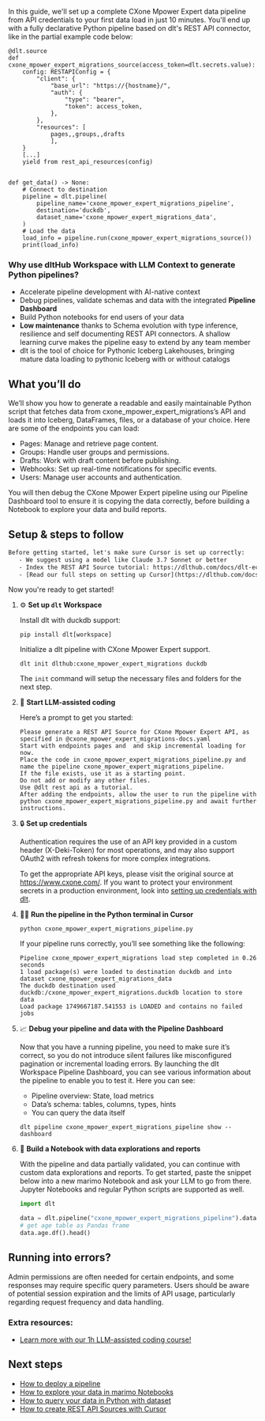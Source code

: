 In this guide, we'll set up a complete CXone Mpower Expert data pipeline from API credentials to your first data load in just 10 minutes. You'll end up with a fully declarative Python pipeline based on dlt's REST API connector, like in the partial example code below:

```python-outcome
@dlt.source
def cxone_mpower_expert_migrations_source(access_token=dlt.secrets.value):
    config: RESTAPIConfig = {
        "client": {
            "base_url": "https://{hostname}/",
            "auth": {
                "type": "bearer",
                "token": access_token,
            },
        },
        "resources": [
            pages,,groups,,drafts
            ],
    }
    [...]
    yield from rest_api_resources(config)


def get_data() -> None:
    # Connect to destination
    pipeline = dlt.pipeline(
        pipeline_name='cxone_mpower_expert_migrations_pipeline',
        destination='duckdb',
        dataset_name='cxone_mpower_expert_migrations_data', 
    )
    # Load the data
    load_info = pipeline.run(cxone_mpower_expert_migrations_source())
    print(load_info) 
```

### Why use dltHub Workspace with LLM Context to generate Python pipelines?

- Accelerate pipeline development with AI-native context
- Debug pipelines, validate schemas and data with the integrated **Pipeline Dashboard**
- Build Python notebooks for end users of your data
- **Low maintenance** thanks to Schema evolution with type inference, resilience and self documenting REST API connectors. A shallow learning curve makes the pipeline easy to extend by any team member
- dlt is the tool of choice for Pythonic Iceberg Lakehouses, bringing mature data loading to pythonic Iceberg with or without catalogs

## What you’ll do

We’ll show you how to generate a readable and easily maintainable Python script that fetches data from cxone_mpower_expert_migrations’s API and loads it into Iceberg, DataFrames, files, or a database of your choice. Here are some of the endpoints you can load:

- Pages: Manage and retrieve page content.
- Groups: Handle user groups and permissions.
- Drafts: Work with draft content before publishing.
- Webhooks: Set up real-time notifications for specific events.
- Users: Manage user accounts and authentication.

You will then debug the CXone Mpower Expert pipeline using our Pipeline Dashboard tool to ensure it is copying the data correctly, before building a Notebook to explore your data and build reports.

## Setup & steps to follow

```default
Before getting started, let's make sure Cursor is set up correctly:
   - We suggest using a model like Claude 3.7 Sonnet or better
   - Index the REST API Source tutorial: https://dlthub.com/docs/dlt-ecosystem/verified-sources/rest_api/ and add it to context as **@dlt rest api**
   - [Read our full steps on setting up Cursor](https://dlthub.com/docs/dlt-ecosystem/llm-tooling/cursor-restapi#23-configuring-cursor-with-documentation)
```

Now you're ready to get started!

1. ⚙️ **Set up `dlt` Workspace**
    
    Install dlt with duckdb support:
    ```shell
    pip install dlt[workspace]
    ```

    Initialize a dlt pipeline with CXone Mpower Expert support.
    ```shell
    dlt init dlthub:cxone_mpower_expert_migrations duckdb
    ```

    The `init` command will setup the necessary files and folders for the next step.
    
2. 🤠 **Start LLM-assisted coding**
    
    Here’s a prompt to get you started:
    
    ```prompt
    Please generate a REST API Source for CXone Mpower Expert API, as specified in @cxone_mpower_expert_migrations-docs.yaml 
    Start with endpoints pages and  and skip incremental loading for now. 
    Place the code in cxone_mpower_expert_migrations_pipeline.py and name the pipeline cxone_mpower_expert_migrations_pipeline. 
    If the file exists, use it as a starting point. 
    Do not add or modify any other files. 
    Use @dlt rest api as a tutorial. 
    After adding the endpoints, allow the user to run the pipeline with python cxone_mpower_expert_migrations_pipeline.py and await further instructions.
    ```

    
3. 🔒 **Set up credentials** 
    
    Authentication requires the use of an API key provided in a custom header (X-Deki-Token) for most operations, and may also support OAuth2 with refresh tokens for more complex integrations.
    
    To get the appropriate API keys, please visit the original source at https://www.cxone.com/.
    If you want to protect your environment secrets in a production environment, look into [setting up credentials with dlt](https://dlthub.com/docs/walkthroughs/add_credentials).
    
4. 🏃‍♀️ **Run the pipeline in the Python terminal in Cursor**
    
    ```shell
    python cxone_mpower_expert_migrations_pipeline.py
    ```
    
    If your pipeline runs correctly, you’ll see something like the following:
    
    ```shell
    Pipeline cxone_mpower_expert_migrations load step completed in 0.26 seconds
    1 load package(s) were loaded to destination duckdb and into dataset cxone_mpower_expert_migrations_data
    The duckdb destination used duckdb:/cxone_mpower_expert_migrations.duckdb location to store data
    Load package 1749667187.541553 is LOADED and contains no failed jobs
    ```
    
5. 📈 **Debug your pipeline and data with the Pipeline Dashboard**

    Now that you have a running pipeline, you need to make sure it’s correct, so you do not introduce silent failures like misconfigured pagination or incremental loading errors. By launching the dlt Workspace Pipeline Dashboard, you can see various information about the pipeline to enable you to test it. Here you can see:
    - Pipeline overview: State, load metrics
    - Data’s schema: tables, columns, types, hints
    - You can query the data itself
    
    ```shell
    dlt pipeline cxone_mpower_expert_migrations_pipeline show --dashboard
    ```
    
6. 🐍 **Build a Notebook with data explorations and reports**

    With the pipeline and data partially validated, you can continue with custom data explorations and reports. To get started, paste the snippet below into a new marimo Notebook and ask your LLM to go from there. Jupyter Notebooks and regular Python scripts are supported as well.

    
    ```python
    import dlt

   data = dlt.pipeline("cxone_mpower_expert_migrations_pipeline").dataset()
   # get age table as Pandas frame
   data.age.df().head()
    ```

## Running into errors?

Admin permissions are often needed for certain endpoints, and some responses may require specific query parameters. Users should be aware of potential session expiration and the limits of API usage, particularly regarding request frequency and data handling.

### Extra resources:

- [Learn more with our 1h LLM-assisted coding course!](https://www.youtube.com/watch?v=GGid70rnJuM)

## Next steps

- [How to deploy a pipeline](https://dlthub.com/docs/walkthroughs/deploy-a-pipeline)
- [How to explore your data in marimo Notebooks](https://dlthub.com/docs/general-usage/dataset-access/marimo)
- [How to query your data in Python with dataset](https://dlthub.com/docs/general-usage/dataset-access/dataset)
- [How to create REST API Sources with Cursor](https://dlthub.com/docs/dlt-ecosystem/llm-tooling/cursor-restapi)